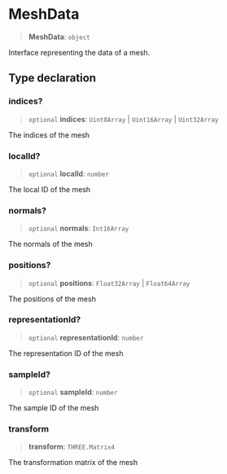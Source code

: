 # MeshData

> **MeshData**: `object`

Interface representing the data of a mesh.

## Type declaration

### indices?

> `optional` **indices**: `Uint8Array` \| `Uint16Array` \| `Uint32Array`

The indices of the mesh

### localId?

> `optional` **localId**: `number`

The local ID of the mesh

### normals?

> `optional` **normals**: `Int16Array`

The normals of the mesh

### positions?

> `optional` **positions**: `Float32Array` \| `Float64Array`

The positions of the mesh

### representationId?

> `optional` **representationId**: `number`

The representation ID of the mesh

### sampleId?

> `optional` **sampleId**: `number`

The sample ID of the mesh

### transform

> **transform**: `THREE.Matrix4`

The transformation matrix of the mesh

